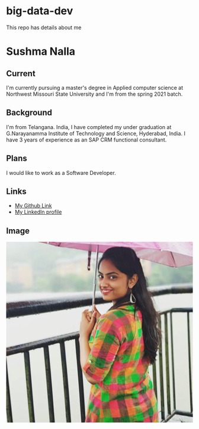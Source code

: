 # big-data-dev

This repo has details about me

# Sushma Nalla

## Current
I'm currently pursuing a master's degree in Applied computer science at Northwest Missouri State University and I'm from the spring 2021 batch.

## Background
I'm from Telangana. India, I have completed my under graduation at G.Narayanamma Institute of Technology and Science, Hyderabad, India. 
I have 3 years of experience as an SAP CRM functional consultant.

## Plans
I would like to work as a Software Developer.

## Links
- [My Github Link](https://github.com/SushmaNalla)
- [My LinkedIn profile](http://linkedin.com/in/sushma-nalla-b379a0126)

## Image
![My picture](Sushma.jpeg)

